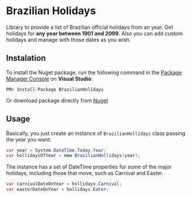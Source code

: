 # Brazilian Holidays

Library to provide a list of Brazilian official holidays from an year.
Get holidays for **any year between 1901 and 2099**. Also you can add custom holidays and manage with those dates as you wish.

## Instalation

To install the Nuget package, run the following command in the [Package Manager Console](https://docs.nuget.org/docs/start-here/using-the-package-manager-console) on **Visual Studio**:

```
PM> Install-Package BrazilianHolidays
```

Or download package directly from [Nuget](https://www.nuget.org/packages/BrazilianHolidays/)

## Usage

Basically, you just create an instance of ```BrazilianHollidays``` class passing the year you want:

```csharp
var year = System.DateTime.Today.Year;
var hollidaysOfYear = new BrazilianHollidays(year);
```

The instance has a set of DateTime properties for some of the major holidays, including those that move, such as Carnival and Easter.

```csharp
var carnivalDateOnYear = hollidays.Carnival;
var easterDateOnYear = hollidays.Eater;
```

